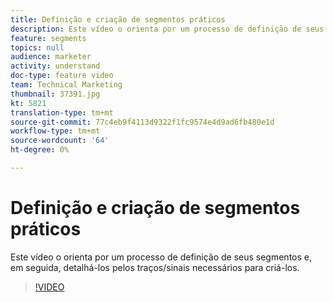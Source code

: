 ```yaml
---
title: Definição e criação de segmentos práticos
description: Este vídeo o orienta por um processo de definição de seus segmentos e, em seguida, detalhá-los pelos traços/sinais necessários para criá-los.
feature: segments
topics: null
audience: marketer
activity: understand
doc-type: feature video
team: Technical Marketing
thumbnail: 37391.jpg
kt: 5821
translation-type: tm+mt
source-git-commit: 77c4eb9f4113d9322f1fc9574e4d9ad6fb480e1d
workflow-type: tm+mt
source-wordcount: '64'
ht-degree: 0%

---
```



# Definição e criação de segmentos práticos

Este vídeo o orienta por um processo de definição de seus segmentos e, em seguida, detalhá-los pelos traços/sinais necessários para criá-los.

>[!VIDEO](https://video.tv.adobe.com/v/37391/?quality=12&learn=on)
